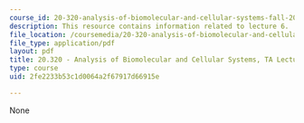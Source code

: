 ```yaml
---
course_id: 20-320-analysis-of-biomolecular-and-cellular-systems-fall-2012
description: This resource contains information related to lecture 6.
file_location: /coursemedia/20-320-analysis-of-biomolecular-and-cellular-systems-fall-2012/2fe2233b53c1d0064a2f67917d66915e_MIT20_320F12_Lecture6.pdf
file_type: application/pdf
layout: pdf
title: 20.320 - Analysis of Biomolecular and Cellular Systems, TA Lecture Note 6
type: course
uid: 2fe2233b53c1d0064a2f67917d66915e

---
```

None